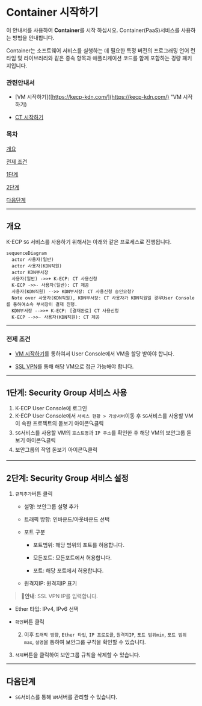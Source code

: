 [문서 최종 수정일자]:#23.06.01

[문서 최종 수정자]:#신승규

# Container 시작하기

이 안내서를 사용하여 **Container**를 시작 하십시오. Container(PaaS)서비스를 사용하는 방법을 안내합니다.

Container는 소프트웨어 서비스를 실행하는 데 필요한 특정 버전의 프로그래밍 언어 런타임 및 라이브러리와 같은 종속 항목과 애플리케이션 코드를 함께 포함하는 경량 패키지입니다.

### 관련안내서

- [VM 시작하기]([https://kecp-kdn.com/](https://kecp-kdn.com/) "VM 시작하기)

- [CT 시작하기](https://kecp-kdn.com/ "CT 시작하기")

### 목차

[개요](#abstract)

[전제 조건](#precondition)

[1단계](#step1)

[2단계](#step2)

[다음단계](#nextstep)

---

## 개요

K-ECP `SG` 서비스를 사용하기 위해서는 아래와 같은 프로세스로 진행됩니다.

```mermaid
sequenceDiagram
  actor 사용자(일반)
  actor 사용자(KDN직원)
  actor KDN부서장
  사용자(일반) ->>+ K-ECP: CT 사용신청
  K-ECP ->>- 사용자(일반): CT 제공
  사용자(KDN직원) -->> KDN부서장: CT 사용신청 승인요청?
  Note over 사용자(KDN직원), KDN부서장: CT 사용자가 KDN직원일 경우User Console를 통하여소속 부서장이 결재 진행.
  KDN부서장 -->>+ K-ECP: [결재완료] CT 사용신청
  K-ECP -->>- 사용자(KDN직원): CT 제공
```

---

### 전제 조건

- [VM 시작하기](https://kecp-kdn.com/ "VM 시작하기")를 통하여서 User Console에서 VM을 할당 받아야 합니다.

- [SSL VPN](https://kecp-kdn.com/ "SSL_VPN 시작하기")를 통해 해당 VM으로 접근 가능해야 합니다.

---

## 1단계: Security Group 서비스 사용

1. K-ECP User Console에 로그인
2. K-ECP User Console에서 `서비스 현황 > 가상서버`이동 후 `SG`서비스를 사용할 VM이 속한 프로젝트의 돋보기 아이콘:mag:클릭
3. `SG`서비스를 사용할 VM의 `호스트명`과 `IP 주소`를 확인한 후 해당 VM의 보안그룹 돋보기 아이콘:mag:클릭
4. 보안그룹의 작업 돋보기 아이콘:mag:클릭

---

## 2단계: Security Group 서비스 설정

1. `규칙추가`버튼 클릭
   
   - 설명: 보안그룹 설명 추가
   
   - 트래픽 방향: 인바운드/아웃바운드 선택
   
   - 포트 구분
     
     - 포트범위: 해당 범위의 포트를 허용합니다.
     
     - 모든포트: 모든포트에서 허용합니다.
     
     - 포트: 해당 포트에서 허용합니다.
   
   - 원격지IP: 원격지IP 표기

> :bell:**안내**: SSL VPN IP를 입력합니다.

- Ether 타입: IPv4, IPv6 선택

- `확인`버튼 클릭
  
  2. 이후 `트래픽 방향`, `Ether 타입`, `IP 프로토콜`, `원격지IP`, `포트 범위min`, `포트 범위max`, `설명`을 통하여 보안그룹 규칙을 확인할 수 있습니다.
3. `삭제`버튼을 클릭하여 보안그룹 규칙을 삭제할 수 있습니다.

---

## 다음단계

- `SG`서비스를 통해 `VM`서버를 관리할 수 있습니다.
